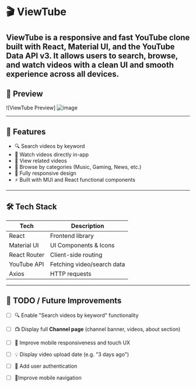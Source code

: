 # 🎬 ViewTube

ViewTube is a responsive and fast YouTube clone built with React, Material UI, and the YouTube Data API v3. It allows users to search, browse, and watch videos with a clean UI and smooth experience across all devices.
---

## 📸 Preview

![ViewTube Preview]
![image](https://github.com/user-attachments/assets/47187132-6acd-4335-8aa5-d33b3cf50cec)


---

## 🚀 Features

- 🔍 Search videos by keyword
- 🎥 Watch videos directly in-app
- 📄 View related videos
- 🧭 Browse by categories (Music, Gaming, News, etc.)
- 📱 Fully responsive design
- ⚡ Built with MUI and React functional components

---

## 🛠️ Tech Stack

| Tech           | Description                      |
|----------------|----------------------------------|
| React          | Frontend library                 |
| Material UI    | UI Components & Icons            |
| React Router   | Client-side routing              |
| YouTube API    | Fetching video/search data       |
| Axios          | HTTP requests                    |

---


## 📌 TODO / Future Improvements

- [ ] 🔍 Enable "Search videos by keyword" functionality
- [ ] 📺 Display full **Channel page** (channel banner, videos, about section)
- [ ] 📱 Improve mobile responsiveness and touch UX
- [ ] 💡 Display video upload date (e.g. "3 days ago")
- [ ] 🔐 Add user authentication
- [ ] 📱Improve mobile navigation

